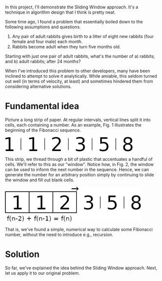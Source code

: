 In this project, I'll demonstrate the Sliding Window approach. It's a technique
in algorithm design that I think is pretty neat.

Some time ago, I found a problem that essentially boiled down to the following
assumptions and questions.

1) Any pair of adult rabbits gives birth to a litter of eight new rabbits (four female and four male) each month.
2) Rabbits become adult when they turn five months old.

Starting with just one pair of adult rabbits, what's the number of
a) rabbits; and
b) adult rabbits;
after 24 months?

When I've introduced this problem to other developers, many have been inclined
to attempt to solve it analytically. While amiable, this seldom turned out well
(in terms of velocity, at least) and sometimes hindered them from considering
alternative solutions.

# Fundamental idea

Picture a long strip of paper. At regular intervals, vertical lines split it
into cells, each containing a number. As an example, Fig. 1 illustrates the
beginning of the Fibonacci sequence.

![](./resources/fib.png "Fig 1. Partial strip of the Fibonacci sequence")

This strip, we thread through a bit of plastic that accentuates a handful of
cells. We'll refer to this as our "window". Notice how, in Fig. 2, the window
can be used to inform the next number in the sequence. Hence, we can generate
the number for an arbitrary position simply by continuing to slide the window
and fill out blank cells.

![](./resources/window.png "Fig 2. Sliding the window across a sequence")

That is, we've found a simple, numerical way to calculate some Fibonacci
number, without the need to introduce e.g., recursion.

# Solution

So far, we've explained the idea behind the Sliding Window approach. Next, let
us apply it to our original problem.
